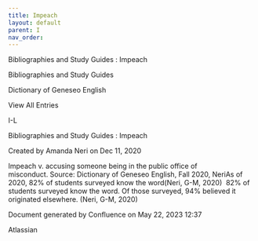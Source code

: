 ```yaml
---
title: Impeach
layout: default
parent: I
nav_order:
---
```


Bibliographies and Study Guides : Impeach

Bibliographies and Study Guides

Dictionary of Geneseo English

View All Entries

I-L

Bibliographies and Study Guides : Impeach

Created by  Amanda Neri on Dec 11, 2020

Impeach v. accusing someone being in the public office of misconduct. Source: Dictionary of Geneseo English, Fall 2020, NeriAs of 2020, 82% of students surveyed know the word(Neri, G-M, 2020)  82% of students surveyed know the word. Of those surveyed, 94% believed it originated elsewhere. (Neri, G-M, 2020)

Document generated by Confluence on May 22, 2023 12:37

Atlassian
